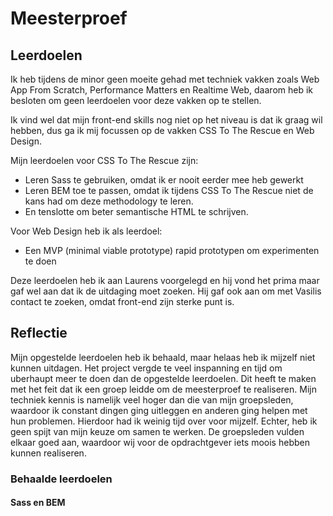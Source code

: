 # Meesterproef

## Leerdoelen
Ik heb tijdens de minor geen moeite gehad met techniek vakken zoals Web App From Scratch, Performance Matters en Realtime Web, daarom heb ik besloten om geen leerdoelen voor deze vakken op te stellen.

Ik vind wel dat mijn front-end skills nog niet op het niveau is dat ik graag wil hebben, dus ga ik mij focussen op de vakken CSS To The Rescue en Web Design.

Mijn leerdoelen voor CSS To The Rescue zijn:
- Leren Sass te gebruiken, omdat ik er nooit eerder mee heb gewerkt
- Leren BEM toe te passen, omdat ik tijdens CSS To The Rescue niet de kans had om deze methodology te leren.
- En tenslotte om beter semantische HTML te schrijven.

Voor Web Design heb ik als leerdoel:
- Een MVP (minimal viable prototype) rapid prototypen om experimenten te doen

Deze leerdoelen heb ik aan Laurens voorgelegd en hij vond het prima maar gaf wel aan dat ik de uitdaging moet zoeken.
Hij gaf ook aan om met Vasilis contact te zoeken, omdat front-end zijn sterke punt is.

## Reflectie

Mijn opgestelde leerdoelen heb ik behaald, maar helaas heb ik mijzelf niet kunnen uitdagen.
Het project vergde te veel inspanning en tijd om uberhaupt meer te doen dan de opgestelde leerdoelen.
Dit heeft te maken met het feit dat ik een groep leidde om de meesterproef te realiseren.
Mijn techniek kennis is namelijk veel hoger dan die van mijn groepsleden, waardoor ik constant dingen ging uitleggen en anderen ging helpen met hun problemen.
Hierdoor had ik weinig tijd over voor mijzelf.
Echter, heb ik geen spijt van mijn keuze om samen te werken.
De groepsleden vulden elkaar goed aan, waardoor wij voor de opdrachtgever iets moois hebben kunnen realiseren.

### Behaalde leerdoelen

#### Sass en BEM

